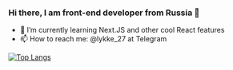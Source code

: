 ### Hi there, I am front-end developer from Russia 👋

- 🌱 I’m currently learning Next.JS and other cool React features
- 📫 How to reach me: @lykke_27 at Telegram

[![Top Langs](https://github-readme-stats.vercel.app/api/top-langs/?username=lykke27&layout=compact)](https://github.com/anuraghazra/github-readme-stats)
